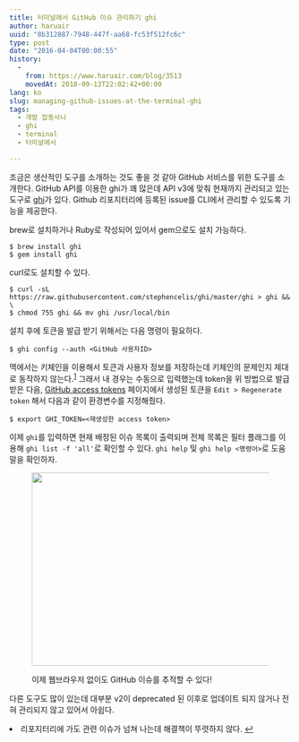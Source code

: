 ```yaml
---
title: 터미널에서 GitHub 이슈 관리하기 ghi
author: haruair
uuid: "8b312887-7948-447f-aa68-fc53f512fc6c"
type: post
date: "2016-04-04T00:00:55"
history:
  - 
    from: https://www.haruair.com/blog/3513
    movedAt: 2018-09-13T22:02:42+00:00
lang: ko
slug: managing-github-issues-at-the-terminal-ghi
tags:
  - 개발 잡동사니
  - ghi
  - terminal
  - 터미널에서

---
```

조금은 생산적인 도구를 소개하는 것도 좋을 것 같아 GitHub 서비스를 위한 도구를 소개한다. GitHub API를 이용한 ghi가 꽤 많은데 API v3에 맞춰 현재까지 관리되고 있는 도구로 [ghi][1]가 있다. Github 리포지터리에 등록된 issue를 CLI에서 관리할 수 있도록 기능을 제공한다.

brew로 설치하거나 Ruby로 작성되어 있어서 gem으로도 설치 가능하다.

    $ brew install ghi
    $ gem install ghi
    

curl로도 설치할 수 있다.

    $ curl -sL https://raw.githubusercontent.com/stephencelis/ghi/master/ghi > ghi && \
    $ chmod 755 ghi && mv ghi /usr/local/bin
    

설치 후에 토큰을 발급 받기 위해서는 다음 명령이 필요하다.

    $ ghi config --auth <GitHub 사용자ID>
    

맥에서는 키체인을 이용해서 토큰과 사용자 정보를 저장하는데 키체인의 문제인지 제대로 동작하지 않는다.<sup id="fnref-3513-1"><a href="#fn-3513-1">1</a></sup> 그래서 내 경우는 수동으로 입력했는데 token을 위 방법으로 발급 받은 다음, [GitHub access tokens][2] 페이지에서 생성된 토큰을 `Edit > Regenerate token` 해서 다음과 같이 환경변수를 지정해줬다.

    $ export GHI_TOKEN=<재생성한 access token>
    

이제 `ghi`를 입력하면 현재 배정된 이슈 목록이 출력되며 전체 목록은 필터 플래그를 이용해 `ghi list -f 'all'`로 확인할 수 있다. `ghi help` 및 `ghi help <명령어>`로 도움말을 확인하자.

<figure class="wp-caption alignnone">

<img src="/resources/live.staticflickr.com/1628/26044845926_e37bdf7682_b.webp?resize=660%2C345&#038;ssl=1" width="660" height="345" class /><figcaption class="wp-caption-text">이제 웹브라우저 없이도 GitHub 이슈를 추적할 수 있다!</figcaption></figure> 

다른 도구도 많이 있는데 대부분 v2이 deprecated 된 이후로 업데이트 되지 않거나 전혀 관리되지 않고 있어서 아쉽다.

<li id="fn-3513-1">
  리포지터리에 가도 관련 이슈가 넘쳐 나는데 해결책이 뚜렷하지 않다.&#160;<a href="#fnref-3513-1">&#8617;</a> </fn></footnotes>

 [1]: https://github.com/stephencelis/ghi
 [2]: https://github.com/settings/tokens
